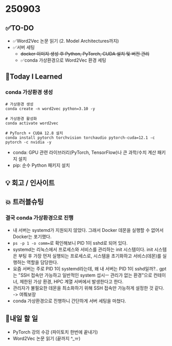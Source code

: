 # 250903
## ✅TO-DO
- ✅Word2Vec 논문 읽기 (2. Model Architectures까지)
- ✅서버 세팅
    - ~~docker 이미지 생성 후 Python, PyTorch, CUDA 설치 및 버전 관리~~
    - ✅conda 가상환경으로 Word2Vec 환경 세팅 

## 📌Today I Learned
### conda 가상환경 생성
```
# 가상환경 생성
conda create -n word2vec python=3.10 -y

# 가상환경 활성화
conda activate word2vec

# PyTorch + CUDA 12.8 설치
conda install pytorch torchvision torchaudio pytorch-cuda=12.1 -c pytorch -c nvidia -y
```
- conda: GPU 관련 라이브러리(PyTorch, TensorFlow)나 큰 과학/수치 계산 패키지 설치
- pip: 순수 Python 패키지 설치

## 💡 회고 / 인사이트

## 💥 트러블슈팅
### 결국 conda 가상환경으로 진행
- 내 서버는 systemd가 지원되지 않았다. 그래서 Docker 데몬을 실행할 수 없어서 Docker는 포기했다. 
- ```ps -p 1 -o comm=```로 확인해보니 PID 1이 sshd로 되어 있다. 
- systemd는 리눅스에서 프로세스와 서비스를 관리하는 init 시스템이다. init 시스템은 부팅 후 가장 먼저 실행되는 프로세스로, 시스템을 초기화하고 서비스(데몬)를 실행하는 역할을 담당한다.
- 요즘 서버는 주로 PID 1이 systemd라는데, 왜 내 서버는 PID 1이 sshd일까?.. gpt는 "SSH 접속만 가능하고 일반적인 system 섭시ㅡ 관리가 없는 환경"으로 컨테이너, 제한된 가상 환경, HPC 계열 서버에서 발생한다고 한다.
- 관리자가 불필요한 데몬을 최소화하기 위해 SSH 접속만 가능하게 설정한 것 같다. -> 여쭤보장 
- conda 가상환경으로 진행하니 간단하게 서버 세팅을 마쳤다. 

## 🍩내일 할 일
- PyTorch 강의 수강 (파이토치 한번에 끝내기)
- Word2Vec 논문 읽기 (끝까지 ^_ㅠ)